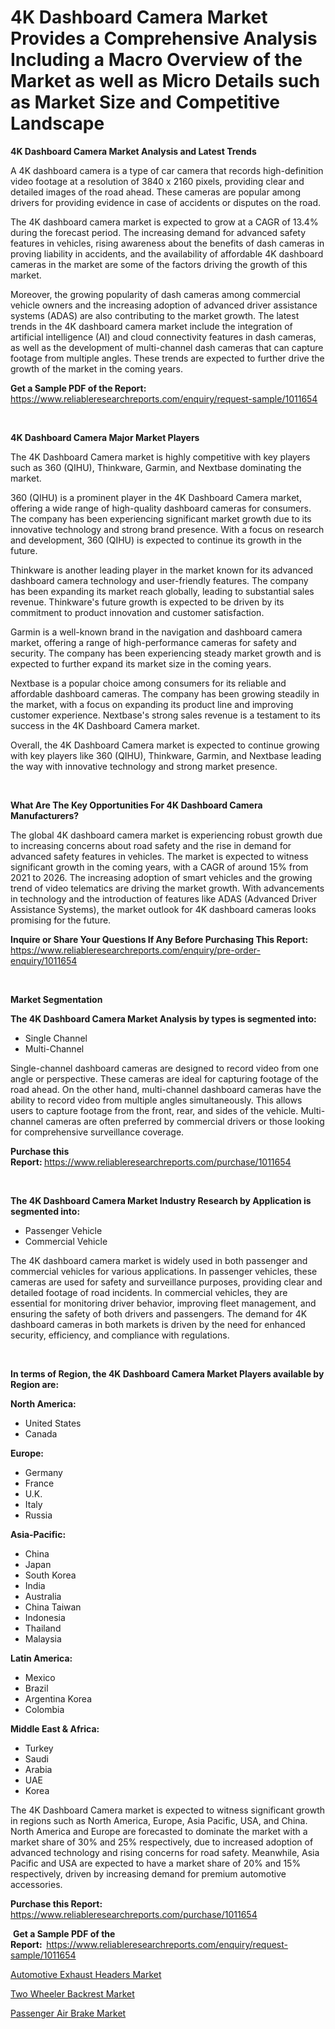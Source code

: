<p><h1>4K Dashboard Camera Market Provides a Comprehensive Analysis Including a Macro Overview of the Market as well as Micro Details such as Market Size and Competitive Landscape</h1></p><p><strong>4K Dashboard Camera Market Analysis and Latest Trends</strong></p>
<p><p>A 4K dashboard camera is a type of car camera that records high-definition video footage at a resolution of 3840 x 2160 pixels, providing clear and detailed images of the road ahead. These cameras are popular among drivers for providing evidence in case of accidents or disputes on the road.</p><p>The 4K dashboard camera market is expected to grow at a CAGR of 13.4% during the forecast period. The increasing demand for advanced safety features in vehicles, rising awareness about the benefits of dash cameras in proving liability in accidents, and the availability of affordable 4K dashboard cameras in the market are some of the factors driving the growth of this market.</p><p>Moreover, the growing popularity of dash cameras among commercial vehicle owners and the increasing adoption of advanced driver assistance systems (ADAS) are also contributing to the market growth. The latest trends in the 4K dashboard camera market include the integration of artificial intelligence (AI) and cloud connectivity features in dash cameras, as well as the development of multi-channel dash cameras that can capture footage from multiple angles. These trends are expected to further drive the growth of the market in the coming years.</p></p>
<p><strong>Get a Sample PDF of the Report:&nbsp;</strong> <a href="https://www.reliableresearchreports.com/enquiry/request-sample/1011654">https://www.reliableresearchreports.com/enquiry/request-sample/1011654</a></p>
<p>&nbsp;</p>
<p><strong>4K Dashboard Camera Major Market Players</strong></p>
<p><p>The 4K Dashboard Camera market is highly competitive with key players such as 360 (QIHU), Thinkware, Garmin, and Nextbase dominating the market. </p><p>360 (QIHU) is a prominent player in the 4K Dashboard Camera market, offering a wide range of high-quality dashboard cameras for consumers. The company has been experiencing significant market growth due to its innovative technology and strong brand presence. With a focus on research and development, 360 (QIHU) is expected to continue its growth in the future.</p><p>Thinkware is another leading player in the market known for its advanced dashboard camera technology and user-friendly features. The company has been expanding its market reach globally, leading to substantial sales revenue. Thinkware's future growth is expected to be driven by its commitment to product innovation and customer satisfaction.</p><p>Garmin is a well-known brand in the navigation and dashboard camera market, offering a range of high-performance cameras for safety and security. The company has been experiencing steady market growth and is expected to further expand its market size in the coming years.</p><p>Nextbase is a popular choice among consumers for its reliable and affordable dashboard cameras. The company has been growing steadily in the market, with a focus on expanding its product line and improving customer experience. Nextbase's strong sales revenue is a testament to its success in the 4K Dashboard Camera market.</p><p>Overall, the 4K Dashboard Camera market is expected to continue growing with key players like 360 (QIHU), Thinkware, Garmin, and Nextbase leading the way with innovative technology and strong market presence.</p></p>
<p>&nbsp;</p>
<p><strong>What Are The Key Opportunities For 4K Dashboard Camera Manufacturers?</strong></p>
<p><p>The global 4K dashboard camera market is experiencing robust growth due to increasing concerns about road safety and the rise in demand for advanced safety features in vehicles. The market is expected to witness significant growth in the coming years, with a CAGR of around 15% from 2021 to 2026. The increasing adoption of smart vehicles and the growing trend of video telematics are driving the market growth. With advancements in technology and the introduction of features like ADAS (Advanced Driver Assistance Systems), the market outlook for 4K dashboard cameras looks promising for the future.</p></p>
<p><strong>Inquire or Share Your Questions If Any Before Purchasing This Report:</strong> <a href="https://www.reliableresearchreports.com/enquiry/pre-order-enquiry/1011654">https://www.reliableresearchreports.com/enquiry/pre-order-enquiry/1011654</a></p>
<p>&nbsp;</p>
<p><strong>Market Segmentation</strong></p>
<p><strong>The 4K Dashboard Camera Market Analysis by types is segmented into:</strong></p>
<p><ul><li>Single Channel</li><li>Multi-Channel</li></ul></p>
<p><p>Single-channel dashboard cameras are designed to record video from one angle or perspective. These cameras are ideal for capturing footage of the road ahead. On the other hand, multi-channel dashboard cameras have the ability to record video from multiple angles simultaneously. This allows users to capture footage from the front, rear, and sides of the vehicle. Multi-channel cameras are often preferred by commercial drivers or those looking for comprehensive surveillance coverage.</p></p>
<p><strong>Purchase this Report:&nbsp;</strong><a href="https://www.reliableresearchreports.com/purchase/1011654">https://www.reliableresearchreports.com/purchase/1011654</a></p>
<p>&nbsp;</p>
<p><strong>The 4K Dashboard Camera Market Industry Research by Application is segmented into:</strong></p>
<p><ul><li>Passenger Vehicle</li><li>Commercial Vehicle</li></ul></p>
<p><p>The 4K dashboard camera market is widely used in both passenger and commercial vehicles for various applications. In passenger vehicles, these cameras are used for safety and surveillance purposes, providing clear and detailed footage of road incidents. In commercial vehicles, they are essential for monitoring driver behavior, improving fleet management, and ensuring the safety of both drivers and passengers. The demand for 4K dashboard cameras in both markets is driven by the need for enhanced security, efficiency, and compliance with regulations.</p></p>
<p>&nbsp;</p>
<p><strong>In terms of Region, the 4K Dashboard Camera Market Players available by Region are:</strong></p>
<p>
    <p> <strong> North America: </strong>
        <ul>
            <li>United States</li>
            <li>Canada</li>
        </ul>
        </p> 
    <p> <strong> Europe: </strong>
        <ul>
            <li>Germany</li>
            <li>France</li>
            <li>U.K.</li>
            <li>Italy</li>
            <li>Russia</li>
        </ul>
        </p> 
    <p> <strong> Asia-Pacific: </strong>
        <ul>
            <li>China</li>
            <li>Japan</li>
            <li>South Korea</li>
            <li>India</li>
            <li>Australia</li>
            <li>China Taiwan</li>
            <li>Indonesia</li>
            <li>Thailand</li>
            <li>Malaysia</li>
        </ul>
        </p> 
    <p> <strong> Latin America: </strong>
        <ul>
            <li>Mexico</li>
            <li>Brazil</li>
            <li>Argentina Korea</li>
            <li>Colombia</li>
        </ul>
        </p> 
    <p> <strong> Middle East & Africa: </strong>
        <ul>
            <li>Turkey</li>
            <li>Saudi</li>
            <li>Arabia</li>
            <li>UAE</li>
            <li>Korea</li>
        </ul>
    </p>
    </p>
<p><p>The 4K Dashboard Camera market is expected to witness significant growth in regions such as North America, Europe, Asia Pacific, USA, and China. North America and Europe are forecasted to dominate the market with a market share of 30% and 25% respectively, due to increased adoption of advanced technology and rising concerns for road safety. Meanwhile, Asia Pacific and USA are expected to have a market share of 20% and 15% respectively, driven by increasing demand for premium automotive accessories.</p></p>
<p><strong>Purchase this Report: </strong><a href="https://www.reliableresearchreports.com/purchase/1011654">https://www.reliableresearchreports.com/purchase/1011654</a></p>
<p>&nbsp;<strong>Get a Sample PDF of the Report:&nbsp;&nbsp;</strong><a href="https://www.reliableresearchreports.com/enquiry/request-sample/1011654">https://www.reliableresearchreports.com/enquiry/request-sample/1011654</a></p>
<p><strong></strong></p>
<p><p><a href="https://view.publitas.com/reportprime-1/automotive-exhaust-headers-market-a-comprehensive-report-of-its-market-share-growth-trends-2023-2030/">Automotive Exhaust Headers Market</a></p><p><a href="https://view.publitas.com/reportprime-1/two-wheeler-backrest-market-size-growing-and-forecasted-for-period-from-2023-2030-and-provides-complete-market-analysis-of-this-market/">Two Wheeler Backrest Market</a></p><p><a href="https://view.publitas.com/reportprime-1/passenger-air-brake-market-offer-valuable-insights-into-market-size-market-share-market-trends-and-projections-spanning-from-2023-to-2030/">Passenger Air Brake Market</a></p></p>